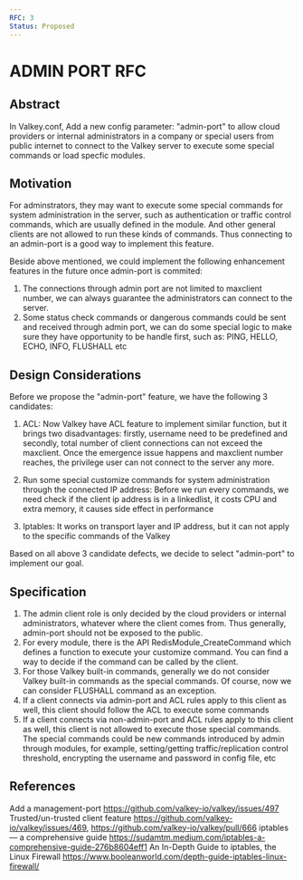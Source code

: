 ```yaml
---
RFC: 3
Status: Proposed
---
```


# ADMIN PORT RFC

## Abstract

In Valkey.conf, Add a new config parameter: "admin-port" to allow cloud providers or internal administrators in a company or special users from public internet to connect to the Valkey server to execute some special commands or load specfic modules.

## Motivation

For adminstrators, they may want to execute some special commands for system administration in the server, such as authentication or traffic control commands, which are usually defined in the module. And other general clients are not allowed to run these kinds of commands. Thus connecting to an admin-port is a good way to implement this feature. 

Beside above mentioned, we could implement the following enhancement features in the future once admin-port is commited:
1. The connections through admin port are not limited to maxclient number, we can always guarantee the administrators can connect to the server.
2. Some status check commands or dangerous commands could be sent and received through admin port, we can do some special logic to make sure they have opportunity to be handle first, such as: PING, HELLO, ECHO, INFO, FLUSHALL etc

## Design Considerations

Before we propose the "admin-port" feature, we have the following 3 candidates:
1. ACL: Now Valkey have ACL feature to implement similar function, but it brings two disadvantages: firstly, username need to be predefined and secondly, total number of client connections can not exceed the maxclient. Once the emergence issue happens and maxclient number reaches, the privilege user can not connect to the server any more.

2. Run some special customize commands for system administration through the connected IP address: Before we run every commands, we need check if the client ip address is in a linkedlist, it costs CPU and extra memory, it causes side effect in performance

3. Iptables: It works on transport layer and IP address, but it can not apply to the specific commands of the Valkey

Based on all above 3 candidate defects, we decide to select "admin-port" to implement our goal.


## Specification

1. The admin client role is only decided by the cloud providers or internal administrators, whatever where the client comes from. Thus generally, admin-port should not be exposed to the public.
2. For every module, there is the API RedisModule_CreateCommand which defines a function to execute your customize command. You can find a way to decide if the command can be called by the client.
3. For those Valkey built-in commands, generally we do not consider Valkey built-in commands as the special commands. Of course, now we can consider FLUSHALL command as an exception.
4. If a client connects via admin-port and ACL rules apply to this client as well, this client should follow the ACL to execute some commands
5. If a client connects via non-admin-port and ACL rules apply to this client as well, this client is not allowed to execute those special commands. The special commands could be new commands introduced by admin through modules, for example, setting/getting traffic/replication control threshold, encrypting the username and password in config file, etc

## References
Add a management-port https://github.com/valkey-io/valkey/issues/497
Trusted/un-trusted client feature https://github.com/valkey-io/valkey/issues/469, https://github.com/valkey-io/valkey/pull/666
iptables — a comprehensive guide https://sudamtm.medium.com/iptables-a-comprehensive-guide-276b8604eff1
An In-Depth Guide to iptables, the Linux Firewall https://www.booleanworld.com/depth-guide-iptables-linux-firewall/

